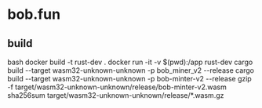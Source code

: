 # bob.fun

## build

 bash
docker build -t rust-dev .
docker run -it -v $(pwd):/app rust-dev
cargo build --target wasm32-unknown-unknown -p bob_miner_v2 --release
cargo build --target wasm32-unknown-unknown -p bob-minter-v2 --release
gzip -f target/wasm32-unknown-unknown/release/bob-minter-v2.wasm
sha256sum  target/wasm32-unknown-unknown/release/*.wasm.gz
